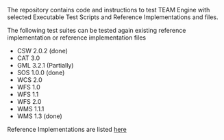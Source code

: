
The repository contains code and instructions to test TEAM Engine with selected Executable Test Scripts and Reference Implementations and files.


The following test suites can be tested again existing reference implementation or reference implementation files

- CSW 2.0.2 (done)
- CAT 3.0 
- GML 3.2.1 (Partially)
- SOS 1.0.0 (done)
- WCS 2.0
- WFS 1.0
- WFS 1.1
- WFS 2.0
- WMS 1.1.1
- WMS 1.3 (done) 

Reference Implementations are listed [here](https://github.com/opengeospatial/cite/wiki/Reference-Implementations)